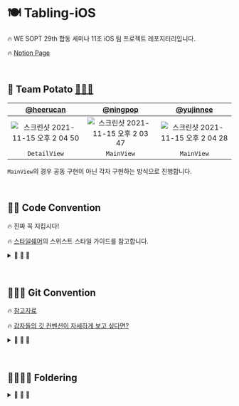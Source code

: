 # 🍽 Tabling-iOS

🔥 WE SOPT 29th 합동 세미나 11조 iOS 팀 프로젝트 레포지터리입니다.

🔥 [Notion Page](https://huree-can-do-it.notion.site/Tabling-iOS-f3873c78a8ce42dcb3ccbe6284f8aae6)

<br>

## 🌼 Team Potato [🥔🥔🥔](https://www.notion.so/huree-can-do-it/f039766d16d4490d8515ca5c84987aba?v=856803fc5c43446cad6208c9795761dc)

| [@heerucan](https://github.com/heerucan) | [@ningpop](https://github.com/ningpop) | [@yujinnee](https://github.com/yujinnee) |
| :---: | :---: | :---: |
|![스크린샷 2021-11-15 오후 2 04 50](https://user-images.githubusercontent.com/63235947/141725493-089fe8ba-f2f2-4c73-83a0-b730415d592b.png) | ![스크린샷 2021-11-15 오후 2 03 47](https://user-images.githubusercontent.com/63235947/141725415-23a22c1a-5779-4d62-b856-13921b86df08.png) |![스크린샷 2021-11-15 오후 2 04 28](https://user-images.githubusercontent.com/63235947/141725464-b4625704-4c99-483c-b738-e423a3adca81.png)|
|`DetailView`|`MainView`|`MainView`|

 `MainView`의 경우 공동 구현이 아닌 각자 구현하는 방식으로 진행합니다.

    

<br>



## 🌼🌼 Code Convention

<aside>

🔥 진짜 꼭 지킵시다!

🔥 [스타일쉐어](https://github.com/StyleShare/swift-style-guide)의 스위스트 스타일 가이드를 참고합니다.
       
</aside>

<details>

<summary> 💬 💬 💬 </summary>
<div markdown="1">


### 1. 코드 레이아웃


#### 1-1. 공백

- 콜론(`:`)을 쓸 때에는 콜론의 오른쪽에만 공백을 둡니다.
    
    ```swift
    let names: [String: String]?
    ```
    

- 빈 줄은 딱 한 줄 정도만.. 너무 많은 빈 줄은 지양합니다.

#### 1-2. MARK 구문

- `MARK` 구문 위와 아래에는 공백이 필요합니다.
    
    ```swift
    // MARK: Layout
    
    override func layoutSubviews() {
      // doSomething()
    }
    
    // MARK: Actions
    
    override func menuButtonDidTap() {
      // doSomething()
    }
    ```
    

- `MARK` 구문의 순서는 아래와 같습니다.
    
    ```swift
    // MARK: - Properties
    
    // MARK: - Lifecycle
    
    override func viewDidLoad() {
        super.viewDidLoad()
    }
    
    // MARK: - Override Method UI + Layout
    
    override func configUI() {
        
    }
    
    override func setupAutoLayout() {
        
    }
    
    // MARK: - Custom Method
    
    // MARK: - @objc
    
    ```
    

- `Cell` 파일은 `// MARK: - Lifecycle` 대신 아래와 같습니다.
    
    ```swift
    // MARK: - Initializing
    
    override init(style: UITableViewCell.CellStyle, reuseIdentifier: String?) {
        super.init(style: style, reuseIdentifier: reuseIdentifier)
    }
    
    required convenience init?(coder aDecoder: NSCoder) {
        self.init(style: .default, reuseIdentifier: nil)
    }
    ```
    
- `Delegate`나 `Datasource`를 `extension`으로 빼줄 경우 위에 마크구문을 꼭 써줘야 합니다.
    
    ```swift
    // MARK: - UICollectionViewDelegate
    
    extension MainVC: UICollectionViewDelegate {
    
    ...
    
    }
    ```
    

#### 1-3. 임포트

- 모듈 임포트는 `알파벳 순`으로 정렬합니다.
- 내장 프레임워크를 먼저 임포트하고, 빈 줄로 구분하여 서드파티 프레임워크를 임포트합니다.
    
    ```swift
    import UIKit
    
    import SwiftyColor
    import SwiftyImage
    import Then
    import URLNavigator
    ```
    

<br>

### 2. 네이밍


#### 2-1. 액션 함수 네이밍

- `Action` 함수의 네이밍은 '주어 + 동사 + 목적어' 형태를 사용합니다.
    - **Tap(눌렀다 뗌)** 은  `.touchUpInside`에 대응하고,
    - **Press(누름)** 는  `.touchDown`에 대응합니다.
    - **will~** 은 특정 행위가 일어나기 직전이고, **did~** 는 특정 행위가 일어난 직후입니다.
    - **should~** 는 일반적으로 `Bool`을 반환하는 함수에 사용됩니다.
    
    
    ```
    func backButtonDidTap() {
      // ...
    }
    
    touchUpBackButton
    
    ```
    
<br>

### 3. 권장사항


#### 3-1. 변수 초기화

- 가능하다면 변수를 정의할 때 함께 초기화하도록 합니다.
- [Then](https://github.com/devxoul/Then) 라이브러리를 사용하면 초기화와 함께 속성을 지정할 수 있습니다.
    
    ```swift
    let label = UILabel().then {
      $0.textAlignment = .center
      $0.textColor = .black
      $0.text = "Hello, World!"
    }
    ```
    
    ```swift
    var job: String = "iOS Programmer"
    ```
    

#### 3-2. enum

- 상수를 정의할 때에는 `enum`를 만들어 비슷한 상수끼리 모아둡니다.
    
    재사용성과 유지보수 측면에서 큰 향상을 가져옵니다. 
    
    `struct` 대신 `enum`을 사용하는 이유는, 생성자가 제공되지 않는 자료형을 사용하기 위해서입니다.
    
- [CGFloatLiteral](https://github.com/devxoul/CGFloatLiteral)과 [SwiftyColor](https://github.com/devxoul/SwiftyColor)를 사용해서 코드를 단순화시킵니다.
    
    ```swift
    final class ProfileViewController: UIViewController {
    
      private enum Metric {
        static let profileImageViewLeft = 10.f
        static let profileImageViewRight = 10.f
        static let nameLabelTopBottom = 8.f
        static let bioLabelTop = 6.f
      }
    
      private enum Font {
        static let nameLabel = UIFont.boldSystemFont(ofSize: 14)
        static let bioLabel = UIFont.boldSystemFont(ofSize: 12)
      }
    
      private enum Color {
        static let nameLabelText = 0x000000.color
        static let bioLabelText = 0x333333.color ~ 70%
      }
    
    }
    ```
    

#### 3-3. final

- 더이상 상속이 발생하지 않는 클래스는 항상 `final` 키워드로 선언합니다.
    
    ```swift
    
    final class MyViewController: UIViewController {
      // ...
    }
    
    ```
 
<br>

### 4. ViewController


- `ViewController`, `TableViewCell`, `CollectionViewCell`
    - `VC`, `TVC`, `CVC`로 축약해서 사용합니다.


</div>
</details>

<br>
<br>

## 🌼🌼🌼 Git Convention

🔥 [참고자료](https://github.com/TeamMyDaily/4most-Android/wiki/1.-Git-사용법)

🔥 [감자들의 깃 컨벤션이 자세하게 보고 싶다면?](https://huree-can-do-it.notion.site/code-convention-5d1c99ce79754b2eb9d82a75f14ff507)

<details>

<summary> 💬 💬 💬 </summary>
<div markdown="1">

### Git Flow

```
1. Issue를 생성한다.
2. feature Branch를 생성한다.
3. Add - Commit - Push - Pull Request 의 과정을 거친다.
4. Pull Request가 작성되면 작성자 이외의 다른 팀원이 Code Review를 한다.
5. Code Review가 완료되면 Pull Request 작성자가 develop Branch로 merge 한다.
6. 종료된 Issue와 Pull Request의 Label과 Project를 관리한다.
```

### Commit Message Convention


    - FEAT : 새로운 기능 구현
    - ADD : Feat 이외의 부수적인 코드 추가, 라이브러리 추가, 새로운 View나 Activity 생성
    - CHORE : 그 이외의 잡일/ 버전 코드 수정, 패키지 구조 변경, 파일 이동, 가독성이나 변수명, reformat 등
    - FIX : 버그, 오류 해결
    - DEL : 쓸모없는 코드 및 파일 삭제
    - MOD : xml (스토리보드) 파일만 수정한 경우
    - DOCS : README나 WIKI 등의 문서 개정
    - REFACTOR : 내부 로직은 변경 하지 않고 기존의 코드를 개선하는 리팩토링 시


<details>
<summary>`Prefix` 가 헷갈릴 때 참고해주세요!</summary>
<div markdown="2">

```swift
[ADD] 홈 테이블뷰 높이 관련 코드 추가(#1)
[FEAT] 홈 기능 구현**(#2)
[CHORE] 홈 셀 레이아웃 코드 수정(#2)
[MOVE] 홈 폴더 파일 이동(#2)
[FIX] 홈 셀 리로드 버그 해결(#3)
[DEL] 필요없는 주석 삭제(#2)
```
</div>
</details>


### Branch Naming

`<prefix 소문자로>/<이슈번호>-<관련설명>`

*→ 대소문자 꼭 지켜주세요!*

```swift
feature/2-HomeLayout
feature/10-HomeService
```

### Issue

- Template 사용
- 라벨 달기
- 프로젝트 칸반보드 체크 필수

### Pull Request

- Template 사용 (내용 꼼꼼하게 작성)
- Code Review 24시간 내로

### Merge

- Approved 걸고 코리 받으면 자기자신이 Click

</aside>




</div>
</details>


<br>
<br>

## 🌼🌼🌼🌼 Foldering

<details>

<summary> 💬 💬 💬 </summary>
<div markdown="1">

<br>

```
   🗂 Tabling-iOS
           │
           │
           |── 📂 Global
           │        │
           │        |── 📁 Base
           │        |── 📁 Constant
           │        |── 📁 Extension
           │        └── 📁 Protocol
           │
           │── 📂 Source
           │        |── 📁 Model
           │        |── 📁 Network
           │        └── 📁 Screen
           │                  │
           │                  |── TabbarController
           │                  |── 📁 Yujin
           │                  |        |── 📁 VC   
           │                  |        |── 📁 Cell
           │                  |        └── 📁 Component
           │                  |── 📁 Namjoon
           │                  |        |── 📁 VC
           │                  |        |── 📁 Cell
           │                  |        └── 📁 Component 
           │                  |── 📁 Ruhee
           │                  |        |── 📁 VC 
           │                  |        |── 📁 Cell 
           │                  |        └── 📁 Component
           │                  |
           │                  └── 📁 MyPage
           │
           └── 📂 Resource
                     |
                     |── 📁 Support
                     |        |── AppDelegate.swift     
                     |        └── SceneDelegate.swift
                     |
                     |── 📁 Storyboard
                     |        |── LaunchScreen.storyboard    
                     |        |── Main.storyboard    
                     |        |── NamjoonMain.storyboard    
                     |        └── YujinMain.storyboard
                     |
                     |── Assets.xcassets
                     └── Info.plist
        
```

</div>
</details>



